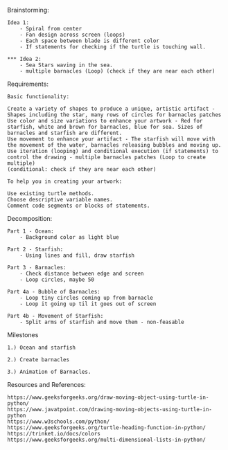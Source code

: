 Brainstorming:

    Idea 1:
        - Spiral from center
        - Fan design across screen (loops)
        - Each space between blade is different color
        - If statements for checking if the turtle is touching wall.

    *** Idea 2:
        - Sea Stars waving in the sea.
        - multiple barnacles (Loop) (check if they are near each other)
    
Requirements:

    Basic functionality:

    Create a variety of shapes to produce a unique, artistic artifact - Shapes including the star, many rows of circles for barnacles patches
    Use color and size variations to enhance your artwork - Red for starfish, white and brown for barnacles, blue for sea. Sizes of barnacles and starfish are different.
    Use movement to enhance your artifact - The starfish will move with the movement of the water, barnacles releasing bubbles and moving up.
    Use iteration (looping) and conditional execution (if statements) to control the drawing - multiple barnacles patches (Loop to create multiple) 
    (conditional: check if they are near each other)

    To help you in creating your artwork:

    Use existing turtle methods.
    Choose descriptive variable names.
    Comment code segments or blocks of statements.

Decomposition:

    Part 1 - Ocean:
        - Background color as light blue 
    
    Part 2 - Starfish:
        - Using lines and fill, draw starfish

    Part 3 - Barnacles:
        - Check distance between edge and screen
        - Loop circles, maybe 50
    
    Part 4a - Bubble of Barnacles:
        - Loop tiny circles coming up from barnacle
        - Loop it going up til it goes out of screen

    Part 4b - Movement of Starfish:
        - Split arms of starfish and move them - non-feasable

Milestones

    1.) Ocean and starfish

    2.) Create barnacles

    3.) Animation of Barnacles.

Resources and References:

    https://www.geeksforgeeks.org/draw-moving-object-using-turtle-in-python/
    https://www.javatpoint.com/drawing-moving-objects-using-turtle-in-python
    https://www.w3schools.com/python/
    https://www.geeksforgeeks.org/turtle-heading-function-in-python/
    https://trinket.io/docs/colors
    https://www.geeksforgeeks.org/multi-dimensional-lists-in-python/
